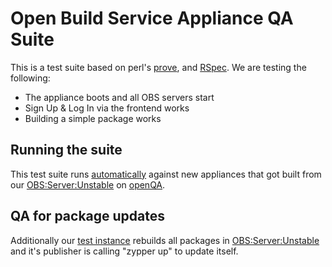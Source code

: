 # Open Build Service Appliance QA Suite
This is a test suite based on perl's [prove](http://perldoc.perl.org/prove.html),
and [RSpec](http://rspec.info/). We are testing the following:

* The appliance boots and all OBS servers start
* Sign Up & Log In via the frontend works
* Building a simple package works

## Running the suite
This test suite runs [automatically](https://github.com/os-autoinst/os-autoinst-distri-obs)
against new appliances that got built from
our [OBS:Server:Unstable](https://build.opensuse.org/project/show/OBS:Server:Unstable)
on [openQA](https://openqa.opensuse.org/).


## QA for package updates
Additionally our [test instance](https://build-test.opensuse.org/) rebuilds all packages in
[OBS:Server:Unstable](https://build.opensuse.org/project/show/OBS:Server:Unstable) and
it's publisher is calling "zypper up" to update itself.
